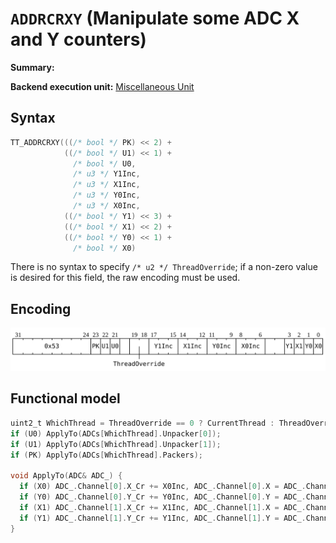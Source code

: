 # `ADDRCRXY` (Manipulate some ADC X and Y counters)

**Summary:**

**Backend execution unit:** [Miscellaneous Unit](MiscellaneousUnit.md)

## Syntax

```c
TT_ADDRCRXY(((/* bool */ PK) << 2) +
            ((/* bool */ U1) << 1) +
              /* bool */ U0,
              /* u3 */ Y1Inc,
              /* u3 */ X1Inc,
              /* u3 */ Y0Inc,
              /* u3 */ X0Inc,
            ((/* bool */ Y1) << 3) +
            ((/* bool */ X1) << 2) +
            ((/* bool */ Y0) << 1) +
              /* bool */ X0)
```

There is no syntax to specify `/* u2 */ ThreadOverride`; if a non-zero value is desired for this field, the raw encoding must be used.

## Encoding

![](../../../Diagrams/Out/Bits32_ADDRCRXY.svg)

## Functional model

```c
uint2_t WhichThread = ThreadOverride == 0 ? CurrentThread : ThreadOverride - 1;
if (U0) ApplyTo(ADCs[WhichThread].Unpacker[0]);
if (U1) ApplyTo(ADCs[WhichThread].Unpacker[1]);
if (PK) ApplyTo(ADCs[WhichThread].Packers);

void ApplyTo(ADC& ADC_) {
  if (X0) ADC_.Channel[0].X_Cr += X0Inc, ADC_.Channel[0].X = ADC_.Channel[0].X_Cr;
  if (Y0) ADC_.Channel[0].Y_Cr += Y0Inc, ADC_.Channel[0].Y = ADC_.Channel[0].Y_Cr;
  if (X1) ADC_.Channel[1].X_Cr += X1Inc, ADC_.Channel[1].X = ADC_.Channel[1].X_Cr;
  if (Y1) ADC_.Channel[1].Y_Cr += Y1Inc, ADC_.Channel[1].Y = ADC_.Channel[1].Y_Cr;
}
```
